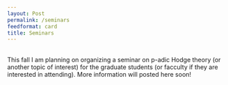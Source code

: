 ```yaml
---
layout: Post
permalink: /seminars
feedformat: card
title: Seminars
---
```

<br/>
This fall I am planning on organizing a seminar on p-adic Hodge theory (or another topic of interest) for the graduate students (or facculty if they are interested in attending). More information will posted here soon!

